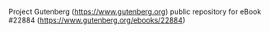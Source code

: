 Project Gutenberg (https://www.gutenberg.org) public repository for eBook #22884 (https://www.gutenberg.org/ebooks/22884)
